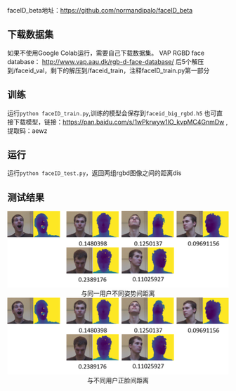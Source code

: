 faceID_beta地址：https://github.com/normandipalo/faceID_beta

## 下载数据集
如果不使用Google Colab运行，需要自己下载数据集。
VAP RGBD face database： http://www.vap.aau.dk/rgb-d-face-database/
后5个解压到/faceid_val，剩下的解压到/faceid_train，注释faceID_train.py第一部分

## 训练
运行`python faceID_train.py`,训练的模型会保存到`faceid_big_rgbd.h5`
也可直接下载模型，链接：https://pan.baidu.com/s/1wPkrwyw1lO_kvpMC4GnmDw  ,提取码：aewz

## 运行
运行`python faceID_test.py`，返回两组rgbd图像之间的距离dis

## 测试结果
<img src='https://raw.githubusercontent.com/zj19941113/faceID_remake/master/img/1.png' width='800px'/>

<div style='text-align:center'>与同一用户不同姿势间距离</div>

<img src='https://raw.githubusercontent.com/zj19941113/faceID_remake/master/img/1.png' width='800px'/>

<div style='text-align:center'>与不同用户正脸间距离</div>

